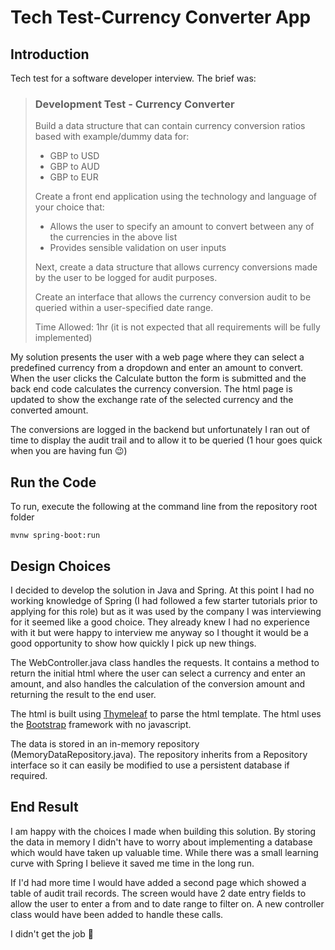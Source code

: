 # Tech Test-Currency Converter App

## Introduction
Tech test for a software developer interview.  The brief was:

> ### Development Test - Currency Converter
> Build a data structure that can contain currency conversion ratios based with example/dummy data for:
> - GBP to USD
> - GBP to AUD
> - GBP to EUR
>
> Create a front end application using the technology and language of your choice that:
> - Allows the user to specify an amount to convert between any of the currencies in the above list
> - Provides sensible validation on user inputs
>
> Next, create a data structure that allows currency conversions made by the user to be logged for audit purposes.
> 
> Create an interface that allows the currency conversion audit to be queried within a user-specified date range.
>
> Time Allowed: 1hr (it is not expected that all requirements will be fully implemented)

My solution presents the user with a web page where they can select a predefined currency from a dropdown and enter an amount to convert.  When the user clicks the Calculate button the form is submitted and the back end code calculates the currency conversion.  The html page is updated to show the exchange rate of the selected currency and the converted amount.  

The conversions are logged in the backend but unfortunately I ran out of time to display the audit trail and to allow it to be queried (1 hour goes quick when you are having fun 😉)

## Run the Code
To run, execute the following at the command line from the repository root folder
````
mvnw spring-boot:run
````

## Design Choices
I decided to develop the solution in Java and Spring.  At this point I had no working knowledge of Spring (I had followed a few starter tutorials prior to applying for this role) but as it was used by the company I was interviewing for it seemed like a good choice.  They already knew I had no experience with it but were happy to interview me anyway so I thought it would be a good opportunity to show how quickly I pick up new things.

The WebController.java class handles the requests.  It contains a method to return the initial html where the user can select a currency and enter an amount, and also handles the calculation of the conversion amount and returning the result to the end user.

The html is built using [Thymeleaf](https://www.thymeleaf.org/) to parse the html template.  The html uses the [Bootstrap](https://getbootstrap.com/) framework with no javascript.

The data is stored in an in-memory repository (MemoryDataRepository.java).  The repository inherits from a Repository interface so it can easily be modified to use a persistent database if required.

## End Result
I am happy with the choices I made when building this solution.  By storing the data in memory I didn't have to worry about implementing a database which would have taken up valuable time.  While there was a small learning curve with Spring I believe it saved me time in the long run.

If I'd had more time I would have added a second page which showed a table of audit trail records.  The screen would have 2 date entry fields to allow the user to enter a from and to date range to filter on.  A new controller class would have been added to handle these calls.

I didn't get the job 🙁